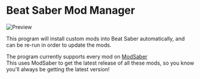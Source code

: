 # Beat Saber Mod Manager
![Preview](https://media.discordapp.net/attachments/443146108420620318/469555973120327680/unknown.png)

This program will install custom mods into Beat Saber automatically, and can be re-run in order to update the mods.

The program currently supports every mod on [ModSaber](https://www.modsaber.ml)  
This uses ModSaber to get the latest release of all these mods, so you know you'll always be getting the latest version!
